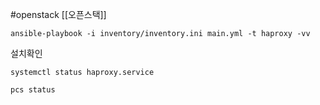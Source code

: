 #openstack 
[[오픈스택]]



```/bin/bash
ansible-playbook -i inventory/inventory.ini main.yml -t haproxy -vv
```


설치확인

```/bin/bash
systemctl status haproxy.service
```


```/bin/bash
pcs status
```



```/bin/bash

```



```/bin/bash

```



```/bin/bash

```



```/bin/bash

```



```/bin/bash

```



```/bin/bash

```



```/bin/bash

```



```/bin/bash

```



```/bin/bash

```



```/bin/bash

```



```/bin/bash

```



```/bin/bash

```



```/bin/bash

```



```/bin/bash

```


